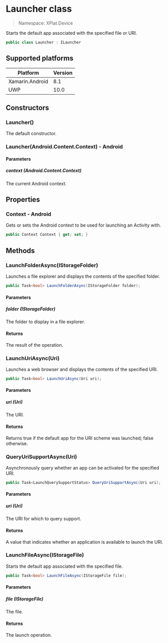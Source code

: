 # Launcher class

> Namespace: XPlat.Device

Starts the default app associated with the specified file or URI.

```csharp
public class Launcher : ILauncher
```

## Supported platforms

| Platform | Version |
| --- | --- |
| Xamarin.Android | 8.1 |
| UWP | 10.0 |

## Constructors

### Launcher()

The default constructor.

### Launcher(Android.Content.Context) - Android

#### Parameters
##### context (Android.Content.Context)
The current Android context.

## Properties

### Context - Android

Gets or sets the Android context to be used for launching an Activity with.

```csharp
public Context Context { get; set; }
```

## Methods

### LaunchFolderAsync(IStorageFolder)

Launches a file explorer and displays the contents of the specified folder.

```csharp
public Task<bool> LaunchFolderAsync(IStorageFolder folder);
```

#### Parameters
##### folder (IStorageFolder)
The folder to display in a file explorer.

#### Returns
The result of the operation.

### LaunchUriAsync(Uri)

Launches a web browser and displays the contents of the specified URI.

```csharp
public Task<bool> LaunchUriAsync(Uri uri);
```

#### Parameters
##### uri (Uri)
The URI.

#### Returns
Returns true if the default app for the URI scheme was launched; false otherwise.

### QueryUriSupportAsync(Uri)

Asynchronously query whether an app can be activated for the specified URI.

```csharp
public Task<LaunchQuerySupportStatus> QueryUriSupportAsync(Uri uri);
```

#### Parameters
##### uri (Uri)
The URI for which to query support.

#### Returns
A value that indicates whether an application is available to launch the URI.

### LaunchFileAsync(IStorageFile)

Starts the default app associated with the specified file.

```csharp
public Task<bool> LaunchFileAsync(IStorageFile file);
```

#### Parameters
##### file (IStorageFile)
The file.

#### Returns
The launch operation.